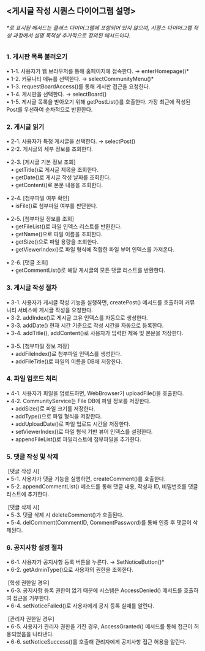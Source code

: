 ## <게시글 작성 시퀀스 다이어그램 설명>

###### *로 표시된 메서드는 클래스 다이어그램에 포함되어 있지 않으며, 시퀀스 다이어그램 작성 과정에서 설명 목적상 추가적으로 정의된 메서드이다. <br>

### 1. **게시판 목록 불러오기** <br>
• 1-1. 사용자가 웹 브라우저를 통해 홈페이지에 접속한다. → enterHomepage()*  
• 1-2. 커뮤니티 메뉴를 선택한다. → selectCommunityMenu()*  
• 1-3. requestBoardAccess()를 통해 게시판 접근을 요청한다.  
• 1-4. 게시판을 선택한다. → selectBoard()  
• 1-5. 게시글 목록을 받아오기 위해 getPostList()를 호출한다. 가장 최근에 작성된 Post를 우선하여 순차적으로 반환한다.

### 2. **게시글 읽기** <br>
• 2-1. 사용자가 특정 게시글을 선택한다. → selectPost()  
• 2-2. 게시글의 세부 정보를 조회한다.  

• 2-3. [게시글 기본 정보 조회]<br> 
&nbsp;&nbsp;&nbsp;• getTitle()로 게시글 제목을 조회한다.  
&nbsp;&nbsp;&nbsp;• getDate()로 게시글 작성 날짜를 조회한다.  
&nbsp;&nbsp;&nbsp;• getContent()로 본문 내용을 조회한다.  

• 2-4. [첨부파일 여부 확인]<br> 
&nbsp;&nbsp;&nbsp;• isFile()로 첨부파일 여부를 판단한다.  

• 2-5. [첨부파일 정보를 조회]<br>  &nbsp;&nbsp;&nbsp;• getFileList()로 파일 인덱스 리스트를 반환한다.  
&nbsp;&nbsp;&nbsp;• getName()으로 파일 이름을 조회한다.  
&nbsp;&nbsp;&nbsp;• getSize()으로 파일 용량을 조회한다.  
&nbsp;&nbsp;&nbsp;• getViewerIndex()로 파일 형식에 적합한 파일 뷰어 인덱스를 가져온다.  

• 2-6. [댓글 조회]<br> 
&nbsp;&nbsp;&nbsp;• getCommentList()로 해당 게시글의 모든 댓글 리스트를 반환한다.


### 3. **게시글 작성 절차** <br>
• 3-1. 사용자가 게시글 작성 기능을 실행하면, createPost() 메서드를 호출하여 커뮤니티 서비스에 게시글 작성을 요청한다.  
• 3-2. addIndex()로 게시글 고유 인덱스를 자동으로 생성한다.  
• 3-3. addDate() 현재 시간 기준으로 작성 시간을 자동으로 등록한다.  
• 3-4. addTitle(), addContent()로 사용자가 입력한 제목 및 본문을 저장한다.  

• 3-5. [첨부파일 정보 저장] <br>
&nbsp;&nbsp;&nbsp;• addFileIndex()로 첨부파일 인덱스를 생성한다.  
&nbsp;&nbsp;&nbsp;• addFileTitle()로 파일의 이름을 DB에 저장한다.

### 4. **파일 업로드 처리** <br>
• 4-1. 사용자가 파일을 업로드하면, WebBrowser가 uploadFile()을 호출한다.  
• 4-2. CommunityService는 File DB에 파일 정보를 저장한다.  
&nbsp;&nbsp;&nbsp;• addSize()로 파일 크기를 저장한다.  
&nbsp;&nbsp;&nbsp;• addType()으로 파일 형식을 저장한다.  
&nbsp;&nbsp;&nbsp;• addUploadDate()로 파일 업로드 시간을 저장한다.  
&nbsp;&nbsp;&nbsp;• setViewerIndex()로 파일 형식 기반 뷰어 인덱스를 설정한다.  
&nbsp;&nbsp;&nbsp;• appendFileList()로 파일리스트에 첨부파일을 추가한다.

### 5. **댓글 작성 및 삭제** <br>

&nbsp;[댓글 작성 시] <br>
• 5-1. 사용자가 댓글 기능을 실행하면, createComment()를 호출한다.  
• 5-2. appendCommentList() 메소드를 통해 댓글 내용, 작성자 ID, 비밀번호를 댓글 리스트에 추가한다.

&nbsp;[댓글 삭제 시] <br>
• 5-3. 댓글 삭제 시 deleteComment()가 호출된다.  
• 5-4. delComment(CommentID, CommentPassword)를 통해 인증 후 댓글이 삭제된다.

### 6. **공지사항 설정 절차** <br>
• 6-1. 사용자가 공지사항 등록 버튼을 누른다. → SetNoticeButton()*  
• 6-2. getAdminType()으로 사용자의 권한을 조회한다.

&nbsp;[학생 권한일 경우] <br>
• 6-3. 공지사항 등록 권한이 없기 때문에 시스템은 AccessDenied() 메서드를 호출하여 접근을 거부한다.  
• 6-4. setNoticeFailed()로 사용자에게 공지 등록 실패를 알린다.

&nbsp;[관리자 권한일 경우] <br>
• 6-5. 사용자가 관리자 권한을 가진 경우, AccessGranted() 메서드를 통해 접근이 허용되었음을 나타낸다.  
• 6-6. setNoticeSuccess()를 호출해 관리자에게 공지사항 접근 허용을 알린다.
